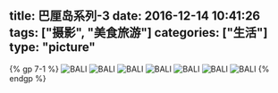 title: 巴厘岛系列-3
date: 2016-12-14 10:41:26
tags: ["摄影", "美食旅游"]
categories: ["生活"]
type: "picture"
---

{% gp 7-1 %}
![BALI](/img/2016121401/01.jpg)
![BALI](/img/2016121401/02.jpg)
![BALI](/img/2016121401/03.jpg)
![BALI](/img/2016121401/04.jpg)
![BALI](/img/2016121401/05.jpg)
![BALI](/img/2016121401/06.jpg)
![BALI](/img/2016121401/07.jpg)
{% endgp %}